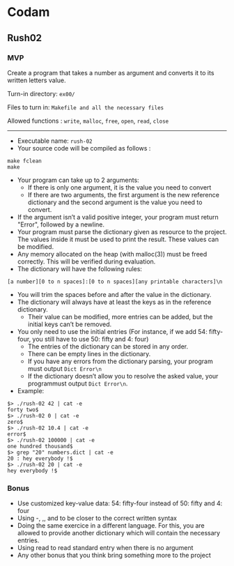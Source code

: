 # Codam
## Rush02

### MVP

Create a program that takes a number as argument and converts it to its written letters value.

Turn-in directory: `ex00/`

Files to turn in: `Makefile and all the necessary files`

Allowed functions : `write`, `malloc`, `free`, `open`, `read`, `close`


---

- Executable name: `rush-02`
- Your source code will be compiled as follows :
```
make fclean
make
```
- Your program can take up to 2 arguments:
	- If there is only one argument, it is the value you need to convert
	- If there are two arguments, the first argument is the new reference dictionary and the second argument is the value you need to convert.
- If the argument isn’t a valid positive integer, your program must return "Error", followed by a newline.
- Your program must parse the dictionary given as resource to the project. The values inside it must be used to print the result. These values can be modified.
- Any memory allocated on the heap (with malloc(3)) must be freed correctly. This will be verified during evaluation.
- The dictionary will have the following rules:

`[a number][0 to n spaces]:[0 to n spaces][any printable characters]\n`
- You will trim the spaces before and after the value in the dictionary.
- The dictionary will always have at least the keys as in the reference dictionary.
	- Their value can be modified, more entries can be added, but the initial keys can’t be removed.
- You only need to use the initial entries (For instance, if we add 54: fifty-four, you still have to use 50: fifty and 4: four)
	- The entries of the dictionary can be stored in any order.
	- There can be empty lines in the dictionary.
	- If you have any errors from the dictionary parsing, your program must output `Dict Error\n`
	- If the dictionary doesn’t allow you to resolve the asked value, your programmust output `Dict Error\n`.
- Example:
```
$> ./rush-02 42 | cat -e
forty two$
$> ./rush-02 0 | cat -e
zero$
$> ./rush-02 10.4 | cat -e
error$
$> ./rush-02 100000 | cat -e
one hundred thousand$
$> grep "20" numbers.dict | cat -e
20 : hey everybody !$
$> ./rush-02 20 | cat -e
hey everybody !$
```
### Bonus
- Use customized key-value data: 54: fifty-four instead of 50: fifty and 4:
four
- Using -, ,, and to be closer to the correct written syntax
- Doing the same exercice in a different language. For this, you are allowed to provide
another dictionary which will contain the necessary entries.
- Using read to read standard entry when there is no argument
- Any other bonus that you think bring something more to the project